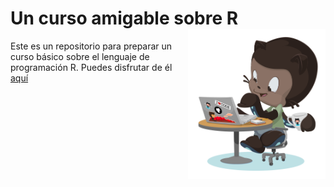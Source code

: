 # Un curso amigable sobre R <img src="https://raw.githubusercontent.com/Leo4Luffy/Un_curso_amigable_sobre_R/master/images/Mi_practica-octocat.png" align="right" width="220" height="240" />

Este es un repositorio para preparar un curso básico sobre el lenguaje de programación R. Puedes disfrutar de él <a href="https://jorge-leonardo-lopez-martinez.shinyapps.io/Curso_R_amigable/">aquí</a>
